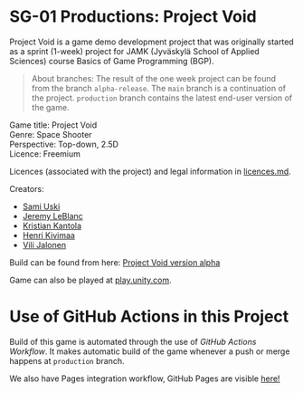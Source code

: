 # SG-01 Productions: Project Void

Project Void is a game demo development project that was originally started as a sprint (1-week) project for JAMK (Jyväskylä School of Applied Sciences) course Basics of Game Programming (BGP).

> About branches:
> The result of the one week project can be found from the branch `alpha-release`.
> The `main` branch is a continuation of the project.
> `production` branch contains the latest end-user version of the game.

Game title: Project Void  <br>
Genre: Space Shooter  <br>
Perspective: Top-down, 2.5D  <br>
Licence: Freemium

Licences (associated with the project) and legal information in [licences.md](licences.md).

Creators:
- [Sami Uski](https://github.com/Rykmentti)
- [Jeremy LeBlanc](https://github.com/LeBlancJS88)
- [Kristian Kantola](https://github.com/K9958)
- [Henri Kivimaa](https://github.com/Hemiger)
- [Vili Jalonen](https://github.com/Vilonen)

Build can be found from here: [Project Void version alpha](https://kantola.eu/files/projectvoid.zip)

Game can also be played at [play.unity.com](https://play.unity.com/mg/other/project-void-sprint-week-project).

# Use of GitHub Actions in this Project

Build of this game is automated through the use of *GitHub Actions Workflow*. It makes automatic build of the game whenever a push or merge happens at `production` branch.

We also have Pages integration workflow, GitHub Pages are visible [here!](https://sg-01-productions.github.io/bgp-sprint-01/)
